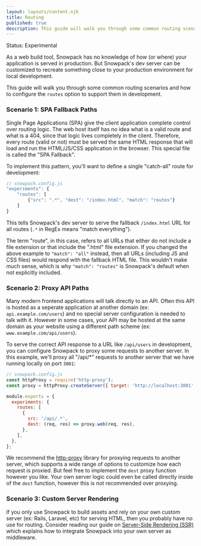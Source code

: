 ```yaml
---
layout: layouts/content.njk
title: Routing
published: true
description: This guide will walk you through some common routing scenarios and how to configure the routes option to support them in development.
---
```


<div class="notification">
Status: Experimental
</div>

As a web build tool, Snowpack has no knowledge of how (or where) your application is served in production. But Snowpack's dev server can be customized to recreate something close to your production environment for local development.

This guide will walk you through some common routing scenarios and how to configure the `routes` option to support them in development.

### Scenario 1: SPA Fallback Paths

Single Page Applications (SPA) give the client application complete control over routing logic. The web host itself has no idea what is a valid route and what is a 404, since that logic lives completely in the client. Therefore, every route (valid or not) must be served the same HTML response that will load and run the HTML/JS/CSS application in the browser. This special file is called the "SPA Fallback".

To implement this pattern, you'll want to define a single "catch-all" route for development:

```js
// snowpack.config.js
"experiments": {
    "routes": [
        {"src": ".*", "dest": "/index.html", "match": "routes"}
    ]
}
```

This tells Snowpack's dev server to serve the fallback `/index.html` URL for all routes (`.*` in RegEx means "match everything").

The term "route", in this case, refers to all URLs that either do not include a file extension or that include the ".html" file extension. If you changed the above example to `"match": "all"` instead, then all URLs (including JS and CSS files) would respond with the fallback HTML file. This wouldn't make much sense, which is why `"match": "routes"` is Snowpack's default when not explicitly included.

### Scenario 2: Proxy API Paths

Many modern frontend applications will talk directly to an API. Often this API is hosted as a seperate application at another domain (ex: `api.example.com/users`) and no special server configuration is needed to talk with it. However in some cases, your API may be hosted at the same domain as your website using a different path scheme (ex: `www.example.com/api/users`).

To serve the correct API response to a URL like `/api/users` in development, you can configure Snowpack to proxy some requests to another server. In this example, we'll proxy all "/api/\*" requests to another server that we have running locally on port `3001`:

```js
// snowpack.config.js
const httpProxy = require('http-proxy');
const proxy = httpProxy.createServer({ target: 'http://localhost:3001' });

module.exports = {
  experiments: {
    routes: [
      {
        src: '/api/.*',
        dest: (req, res) => proxy.web(req, res),
      },
    ],
  },
};
```

We recommend the [http-proxy](https://github.com/http-party/node-http-proxy) library for proxying requests to another server, which supports a wide range of options to customize how each request is proxied. But feel free to implement the `dest` proxy function however you like. Your own server logic could even be called directly inside of the `dest` function, however this is not recommended over proxying.

### Scenario 3: Custom Server Rendering

If you only use Snowpack to build assets and rely on your own custom server (ex: Rails, Laravel, etc) for serving HTML, then you probably have no use for routing. Consider reading our guide on [Server-Side Rendering (SSR)](/guides/server-side-render) which explains how to integrate Snowpack into your own server as middleware.
